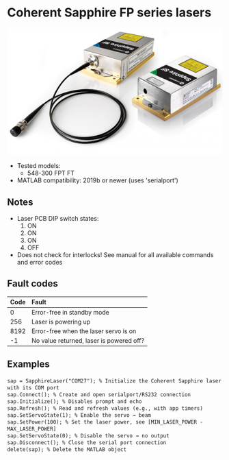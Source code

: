 # Coherent Sapphire FP series lasers

![](Sapphire_SF_FP.jpg)

- Tested models:
  - 548-300 FPT FT
- MATLAB compatibility: 2019b or newer (uses 'serialport')

## Notes

- Laser PCB DIP switch states:
  1. ON
  2. ON
  3. ON
  4. OFF
- Does not check for interlocks! See manual for all available commands and error codes

## Fault codes

| Code | Fault |
| :--- | :--- |
| 0 | Error-free in standby mode |
| 256 | Laser is powering up |
| 8192 | Error-free when the laser servo is on |
| -1 | No value returned, laser is powered off? |

## Examples

```
sap = SapphireLaser("COM27"); % Initialize the Coherent Sapphire laser with its COM port
sap.Connect(); % Create and open serialport/RS232 connection
sap.Initialize(); % Disables prompt and echo
sap.Refresh(); % Read and refresh values (e.g., with app timers)
sap.SetServoState(1); % Enable the servo → beam
sap.SetPower(100); % Set the laser power, see [MIN_LASER_POWER - MAX_LASER_POWER]
sap.SetServoState(0); % Disable the servo → no output
sap.Disconnect(); % Close the serial port connection
delete(sap); % Delete the MATLAB object
```
